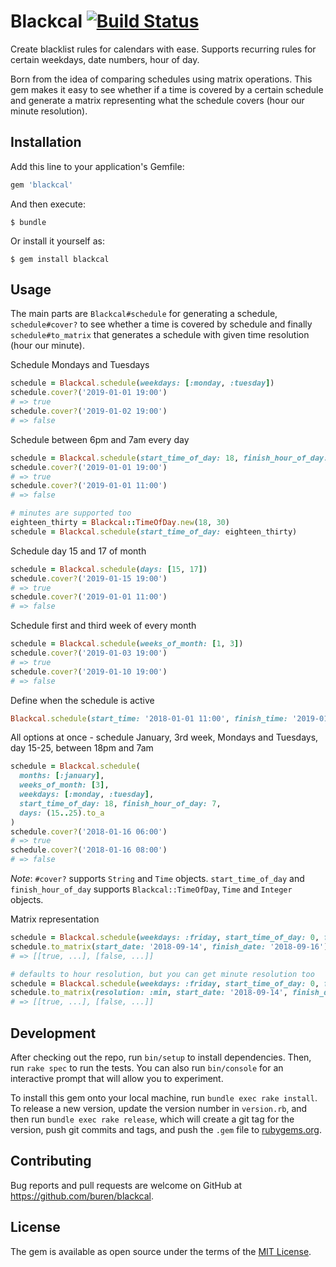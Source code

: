 # Blackcal [![Build Status](https://travis-ci.com/buren/blackcal.svg?branch=master)](https://travis-ci.com/buren/blackcal)

Create blacklist rules for calendars with ease. Supports recurring rules for certain weekdays, date numbers, hour of day.

Born from the idea of comparing schedules using matrix operations. This gem makes it easy to see whether if a time is covered by a certain schedule and generate a matrix representing what the schedule covers (hour our minute resolution).

## Installation

Add this line to your application's Gemfile:

```ruby
gem 'blackcal'
```

And then execute:

    $ bundle

Or install it yourself as:

    $ gem install blackcal

## Usage

The main parts are `Blackcal#schedule` for generating a schedule, `schedule#cover?` to see whether a time is covered by schedule and finally `schedule#to_matrix` that generates a schedule with given time resolution (hour our minute).

Schedule Mondays and Tuesdays
```ruby
schedule = Blackcal.schedule(weekdays: [:monday, :tuesday])
schedule.cover?('2019-01-01 19:00')
# => true
schedule.cover?('2019-01-02 19:00')
# => false
```

Schedule between 6pm and 7am every day
```ruby
schedule = Blackcal.schedule(start_time_of_day: 18, finish_hour_of_day: 7)
schedule.cover?('2019-01-01 19:00')
# => true
schedule.cover?('2019-01-01 11:00')
# => false

# minutes are supported too
eighteen_thirty = Blackcal::TimeOfDay.new(18, 30)
schedule = Blackcal.schedule(start_time_of_day: eighteen_thirty)
```

Schedule day 15 and 17 of month
```ruby
schedule = Blackcal.schedule(days: [15, 17])
schedule.cover?('2019-01-15 19:00')
# => true
schedule.cover?('2019-01-01 11:00')
# => false
```

Schedule first and third week of every month
```ruby
schedule = Blackcal.schedule(weeks_of_month: [1, 3])
schedule.cover?('2019-01-03 19:00')
# => true
schedule.cover?('2019-01-10 19:00')
# => false
```

Define when the schedule is active
```ruby
Blackcal.schedule(start_time: '2018-01-01 11:00', finish_time: '2019-01-01 11:00')
```

All options at once - schedule January, 3rd week, Mondays and Tuesdays, day 15-25, between 18pm and 7am
```ruby
schedule = Blackcal.schedule(
  months: [:january],
  weeks_of_month: [3],
  weekdays: [:monday, :tuesday],
  start_time_of_day: 18, finish_hour_of_day: 7,
  days: (15..25).to_a
)
schedule.cover?('2018-01-16 06:00')
# => true
schedule.cover?('2018-01-16 08:00')
# => false
```

_Note_: `#cover?` supports `String` and `Time` objects. `start_time_of_day` and `finish_hour_of_day` supports `Blackcal::TimeOfDay`, `Time` and `Integer` objects.

Matrix representation
```ruby
schedule = Blackcal.schedule(weekdays: :friday, start_time_of_day: 0, finish_hour_of_day: 14)
schedule.to_matrix(start_date: '2018-09-14', finish_date: '2018-09-16')
# => [[true, ...], [false, ...]]

# defaults to hour resolution, but you can get minute resolution too
schedule = Blackcal.schedule(weekdays: :friday, start_time_of_day: 0, finish_hour_of_day: 14)
schedule.to_matrix(resolution: :min, start_date: '2018-09-14', finish_date: '2018-09-16')
# => [[true, ...], [false, ...]]
```

## Development

After checking out the repo, run `bin/setup` to install dependencies. Then, run `rake spec` to run the tests. You can also run `bin/console` for an interactive prompt that will allow you to experiment.

To install this gem onto your local machine, run `bundle exec rake install`. To release a new version, update the version number in `version.rb`, and then run `bundle exec rake release`, which will create a git tag for the version, push git commits and tags, and push the `.gem` file to [rubygems.org](https://rubygems.org).

## Contributing

Bug reports and pull requests are welcome on GitHub at https://github.com/buren/blackcal.

## License

The gem is available as open source under the terms of the [MIT License](https://opensource.org/licenses/MIT).
